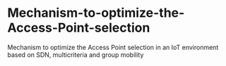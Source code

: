 # Mechanism-to-optimize-the-Access-Point-selection
Mechanism to optimize the Access Point selection in an IoT environment based on SDN, multicriteria and group mobility
